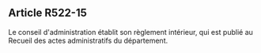 ## Article R522-15

Le conseil d'administration établit son règlement intérieur, qui est publié au Recueil des actes administratifs
du département.

